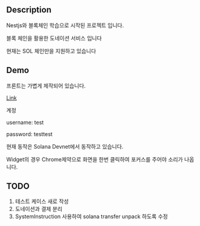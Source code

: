 ## Description

Nestjs와 블록체인 학습으로 시작된 프로젝트 입니다.

블록 체인을 활용한 도네이션 서비스 입니다

현재는 SOL 체인만을 지원하고 있습니다

## Demo

프론트는 가볍게 제작되어 있습니다.

[Link](http://3.34.124.208/)

계정

username: test

password: testtest

현재 동작은 Solana Devnet에서 동작하고 있습니다.

Widget의 경우 Chrome제약으로 화면을 한번 클릭하여 포커스를 주어야 소리가 나옵니다.

## TODO

1. 테스트 케이스 새로 작성
2. 도네이션과 결제 분리
3. SystemInstruction 사용하여 solana transfer unpack 하도록 수정
